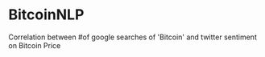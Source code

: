 # BitcoinNLP
Correlation between #of google searches of 'Bitcoin' and twitter sentiment on Bitcoin Price
